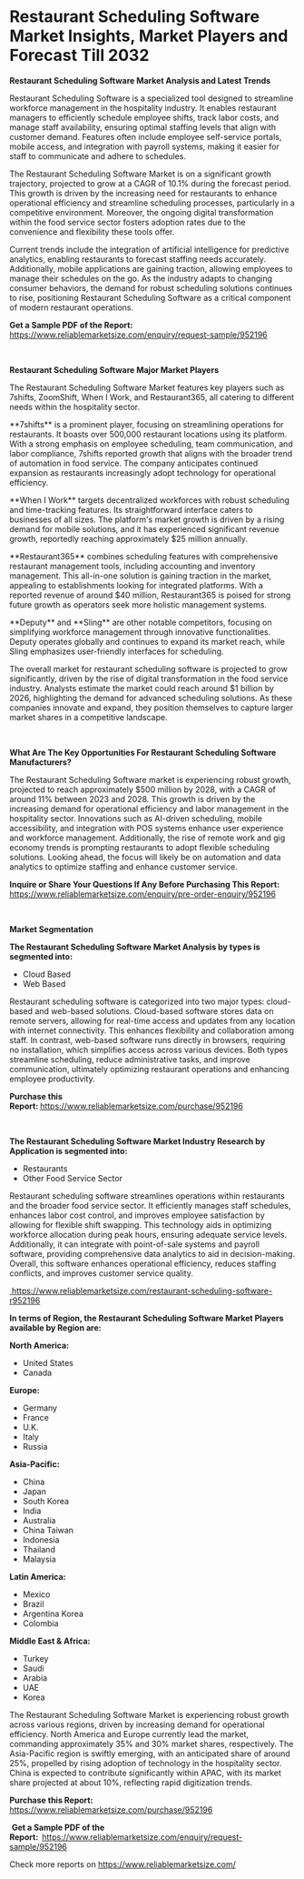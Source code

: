 <p><h1>Restaurant Scheduling Software Market Insights, Market Players and Forecast Till 2032</h1></p><p><strong>Restaurant Scheduling Software Market Analysis and Latest Trends</strong></p>
<p><p>Restaurant Scheduling Software is a specialized tool designed to streamline workforce management in the hospitality industry. It enables restaurant managers to efficiently schedule employee shifts, track labor costs, and manage staff availability, ensuring optimal staffing levels that align with customer demand. Features often include employee self-service portals, mobile access, and integration with payroll systems, making it easier for staff to communicate and adhere to schedules.</p><p>The Restaurant Scheduling Software Market is on a significant growth trajectory, projected to grow at a CAGR of 10.1% during the forecast period. This growth is driven by the increasing need for restaurants to enhance operational efficiency and streamline scheduling processes, particularly in a competitive environment. Moreover, the ongoing digital transformation within the food service sector fosters adoption rates due to the convenience and flexibility these tools offer.</p><p>Current trends include the integration of artificial intelligence for predictive analytics, enabling restaurants to forecast staffing needs accurately. Additionally, mobile applications are gaining traction, allowing employees to manage their schedules on the go. As the industry adapts to changing consumer behaviors, the demand for robust scheduling solutions continues to rise, positioning Restaurant Scheduling Software as a critical component of modern restaurant operations.</p></p>
<p><strong>Get a Sample PDF of the Report:&nbsp;</strong> <a href="https://www.reliablemarketsize.com/enquiry/request-sample/952196?utm_campaign=1932&utm_medium=2&utm_source=Github&utm_content=ia&utm_term=07032025&utm_id=restaurant-scheduling-software">https://www.reliablemarketsize.com/enquiry/request-sample/952196</a></p>
<p>&nbsp;</p>
<p><strong>Restaurant Scheduling Software Major Market Players</strong></p>
<p><p>The Restaurant Scheduling Software Market features key players such as 7shifts, ZoomShift, When I Work, and Restaurant365, all catering to different needs within the hospitality sector. </p><p>**7shifts** is a prominent player, focusing on streamlining operations for restaurants. It boasts over 500,000 restaurant locations using its platform. With a strong emphasis on employee scheduling, team communication, and labor compliance, 7shifts reported growth that aligns with the broader trend of automation in food service. The company anticipates continued expansion as restaurants increasingly adopt technology for operational efficiency.</p><p>**When I Work** targets decentralized workforces with robust scheduling and time-tracking features. Its straightforward interface caters to businesses of all sizes. The platform's market growth is driven by a rising demand for mobile solutions, and it has experienced significant revenue growth, reportedly reaching approximately $25 million annually.</p><p>**Restaurant365** combines scheduling features with comprehensive restaurant management tools, including accounting and inventory management. This all-in-one solution is gaining traction in the market, appealing to establishments looking for integrated platforms. With a reported revenue of around $40 million, Restaurant365 is poised for strong future growth as operators seek more holistic management systems.</p><p>**Deputy** and **Sling** are other notable competitors, focusing on simplifying workforce management through innovative functionalities. Deputy operates globally and continues to expand its market reach, while Sling emphasizes user-friendly interfaces for scheduling.</p><p>The overall market for restaurant scheduling software is projected to grow significantly, driven by the rise of digital transformation in the food service industry. Analysts estimate the market could reach around $1 billion by 2026, highlighting the demand for advanced scheduling solutions. As these companies innovate and expand, they position themselves to capture larger market shares in a competitive landscape.</p></p>
<p>&nbsp;</p>
<p><strong>What Are The Key Opportunities For Restaurant Scheduling Software Manufacturers?</strong></p>
<p><p>The Restaurant Scheduling Software market is experiencing robust growth, projected to reach approximately $500 million by 2028, with a CAGR of around 11% between 2023 and 2028. This growth is driven by the increasing demand for operational efficiency and labor management in the hospitality sector. Innovations such as AI-driven scheduling, mobile accessibility, and integration with POS systems enhance user experience and workforce management. Additionally, the rise of remote work and gig economy trends is prompting restaurants to adopt flexible scheduling solutions. Looking ahead, the focus will likely be on automation and data analytics to optimize staffing and enhance customer service.</p></p>
<p><strong>Inquire or Share Your Questions If Any Before Purchasing This Report:</strong> <a href="https://www.reliablemarketsize.com/enquiry/pre-order-enquiry/952196?utm_campaign=1932&utm_medium=2&utm_source=Github&utm_content=ia&utm_term=07032025&utm_id=restaurant-scheduling-software">https://www.reliablemarketsize.com/enquiry/pre-order-enquiry/952196</a></p>
<p>&nbsp;</p>
<p><strong>Market Segmentation</strong></p>
<p><strong>The Restaurant Scheduling Software Market Analysis by types is segmented into:</strong></p>
<p><ul><li>Cloud Based</li><li>Web Based</li></ul></p>
<p><p>Restaurant scheduling software is categorized into two major types: cloud-based and web-based solutions. Cloud-based software stores data on remote servers, allowing for real-time access and updates from any location with internet connectivity. This enhances flexibility and collaboration among staff. In contrast, web-based software runs directly in browsers, requiring no installation, which simplifies access across various devices. Both types streamline scheduling, reduce administrative tasks, and improve communication, ultimately optimizing restaurant operations and enhancing employee productivity.</p></p>
<p><strong>Purchase this Report:&nbsp;</strong><a href="https://www.reliablemarketsize.com/purchase/952196?utm_campaign=1932&utm_medium=2&utm_source=Github&utm_content=ia&utm_term=07032025&utm_id=restaurant-scheduling-software">https://www.reliablemarketsize.com/purchase/952196</a></p>
<p>&nbsp;</p>
<p><strong>The Restaurant Scheduling Software Market Industry Research by Application is segmented into:</strong></p>
<p><ul><li>Restaurants</li><li>Other Food Service Sector</li></ul></p>
<p><p>Restaurant scheduling software streamlines operations within restaurants and the broader food service sector. It efficiently manages staff schedules, enhances labor cost control, and improves employee satisfaction by allowing for flexible shift swapping. This technology aids in optimizing workforce allocation during peak hours, ensuring adequate service levels. Additionally, it can integrate with point-of-sale systems and payroll software, providing comprehensive data analytics to aid in decision-making. Overall, this software enhances operational efficiency, reduces staffing conflicts, and improves customer service quality.</p></p>
<p><a href="https://www.reliablemarketsize.com/restaurant-scheduling-software-r952196?utm_campaign=1932&utm_medium=2&utm_source=Github&utm_content=ia&utm_term=07032025&utm_id=restaurant-scheduling-software">&nbsp;https://www.reliablemarketsize.com/restaurant-scheduling-software-r952196</a></p>
<p><strong>In terms of Region, the Restaurant Scheduling Software Market Players available by Region are:</strong></p>
<p>
    <p> <strong> North America: </strong>
        <ul>
            <li>United States</li>
            <li>Canada</li>
        </ul>
        </p> 
    <p> <strong> Europe: </strong>
        <ul>
            <li>Germany</li>
            <li>France</li>
            <li>U.K.</li>
            <li>Italy</li>
            <li>Russia</li>
        </ul>
        </p> 
    <p> <strong> Asia-Pacific: </strong>
        <ul>
            <li>China</li>
            <li>Japan</li>
            <li>South Korea</li>
            <li>India</li>
            <li>Australia</li>
            <li>China Taiwan</li>
            <li>Indonesia</li>
            <li>Thailand</li>
            <li>Malaysia</li>
        </ul>
        </p> 
    <p> <strong> Latin America: </strong>
        <ul>
            <li>Mexico</li>
            <li>Brazil</li>
            <li>Argentina Korea</li>
            <li>Colombia</li>
        </ul>
        </p> 
    <p> <strong> Middle East & Africa: </strong>
        <ul>
            <li>Turkey</li>
            <li>Saudi</li>
            <li>Arabia</li>
            <li>UAE</li>
            <li>Korea</li>
        </ul>
    </p>
    </p>
<p><p>The Restaurant Scheduling Software Market is experiencing robust growth across various regions, driven by increasing demand for operational efficiency. North America and Europe currently lead the market, commanding approximately 35% and 30% market shares, respectively. The Asia-Pacific region is swiftly emerging, with an anticipated share of around 25%, propelled by rising adoption of technology in the hospitality sector. China is expected to contribute significantly within APAC, with its market share projected at about 10%, reflecting rapid digitization trends.</p></p>
<p><strong>Purchase this Report: </strong><a href="https://www.reliablemarketsize.com/purchase/952196?utm_campaign=1932&utm_medium=2&utm_source=Github&utm_content=ia&utm_term=07032025&utm_id=restaurant-scheduling-software">https://www.reliablemarketsize.com/purchase/952196</a></p>
<p>&nbsp;<strong>Get a Sample PDF of the Report:&nbsp;&nbsp;</strong><a href="https://www.reliablemarketsize.com/enquiry/request-sample/952196?utm_campaign=1932&utm_medium=2&utm_source=Github&utm_content=ia&utm_term=07032025&utm_id=restaurant-scheduling-software">https://www.reliablemarketsize.com/enquiry/request-sample/952196</a></p>
<p><strong></strong></p>
<p>Check more reports on <a href="https://www.reliablemarketsize.com/?utm_campaign=1932&utm_medium=2&utm_source=Github&utm_content=ia&utm_term=07032025&utm_id=restaurant-scheduling-software">https://www.reliablemarketsize.com/</a></p>